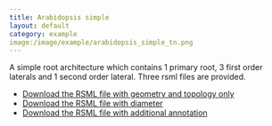 ```yaml
---
title: Arabidopsis simple
layout: default
category: example
image:/image/example/arabidopsis_simple_tn.png
---
```


A simple root architecture which contains 1 primary root, 3 first order laterals and 1 second order lateral. Three rsml files are provided.


  - [Download the RSML file with geometry and topology only](/images/examples/arabidopsis_simple.rsml)
  - [Download the RSML file with diameter](/images/examples/arabidopsis_simple_with_diameter.rsml)
  - [Download the RSML file with additional annotation](/images/examples/arabidopsis_simple_annotation.rsml)
